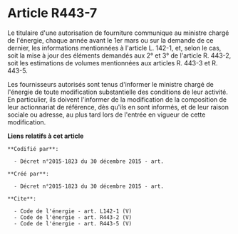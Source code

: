 # Article R443-7

Le titulaire d'une autorisation de fourniture communique au ministre chargé de l'énergie, chaque année avant le 1er mars ou
sur la demande de ce dernier, les informations mentionnées à l'article L. 142-1, et, selon le cas, soit la mise à jour des
éléments demandés aux 2° et 3° de l'article R. 443-2, soit les estimations de volumes mentionnées aux articles R. 443-3 et R.
443-5. 

Les fournisseurs autorisés sont tenus d'informer le ministre chargé de l'énergie de toute modification substantielle des
conditions de leur activité. En particulier, ils doivent l'informer de la modification de la composition de leur actionnariat
de référence, dès qu'ils en sont informés, et de leur raison sociale ou adresse, au plus tard lors de l'entrée en vigueur de
cette modification.

**Liens relatifs à cet article**

	**Codifié par**:

	  - Décret n°2015-1823 du 30 décembre 2015 - art.

	**Créé par**:

	  - Décret n°2015-1823 du 30 décembre 2015 - art.

	**Cite**:

	  - Code de l'énergie - art. L142-1 (V)
	  - Code de l'énergie - art. R443-2 (V)
	  - Code de l'énergie - art. R443-5 (V)
